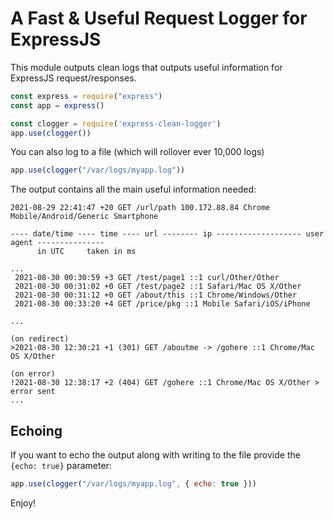 # A Fast & Useful Request Logger for ExpressJS

This module outputs clean logs that outputs useful information for ExpressJS request/responses.

```javascript
const express = require("express")
const app = express()

const clogger = require('express-clean-logger')
app.use(clogger())

```

You can also log to a file (which will rollover ever 10,000 logs)

```javascript
app.use(clogger("/var/logs/myapp.log"))
```

The output contains all the main useful information needed:

```
2021-08-29 22:41:47 +20 GET /url/path 100.172.88.84 Chrome Mobile/Android/Generic Smartphone

---- date/time ---- time ---- url -------- ip ------------------- user agent ---------------
      in UTC     taken in ms

...
 2021-08-30 00:30:59 +3 GET /test/page1 ::1 curl/Other/Other
 2021-08-30 00:31:02 +0 GET /test/page2 ::1 Safari/Mac OS X/Other
 2021-08-30 00:31:12 +0 GET /about/this ::1 Chrome/Windows/Other
 2021-08-30 00:33:20 +4 GET /price/pkg ::1 Mobile Safari/iOS/iPhone

...

(on redirect)
>2021-08-30 12:30:21 +1 (301) GET /aboutme -> /gohere ::1 Chrome/Mac OS X/Other

(on error)
!2021-08-30 12:38:17 +2 (404) GET /gohere ::1 Chrome/Mac OS X/Other > error sent
...

```

## Echoing

If you want to echo the output along with writing to the file provide the `{echo: true}` parameter:

```javascript
app.use(clogger("/var/logs/myapp.log", { echo: true }))
```



Enjoy!
